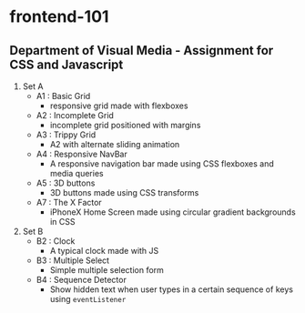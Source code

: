 # frontend-101
## Department of Visual Media - Assignment for CSS and Javascript
1. Set A 
    - A1 : Basic Grid
        - responsive grid made with flexboxes 
    - A2 : Incomplete Grid
        - incomplete grid positioned with margins
    - A3 : Trippy Grid
        - A2 with alternate sliding animation
    - A4 : Responsive NavBar
      - A responsive navigation bar made using CSS flexboxes and media queries
    - A5 : 3D buttons
        - 3D buttons made using CSS transforms 
    - A7 : The X Factor
        - iPhoneX Home Screen made using circular gradient backgrounds in CSS
2. Set B 
    - B2 : Clock
        - A typical clock made with JS 
    - B3 : Multiple Select
        - Simple multiple selection form 
    - B4 : Sequence Detector
        - Show hidden text when user types in a certain sequence of keys using `eventListener` 
